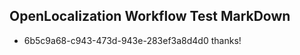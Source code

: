 ## OpenLocalization Workflow Test MarkDown
* 6b5c9a68-c943-473d-943e-283ef3a8d4d0 thanks!

<!--HONumber=Aug16_HO1-->


